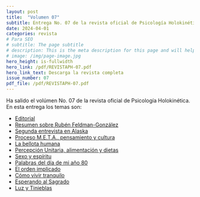 ```yaml
---
layout: post
title:  "Volumen 07"
subtitle: Entrega No. 07 de la revista oficial de Psicología Holokinética
date: 2024-04-01
categories: revista
# Para SEO
# subtitle: The page subtitle
# description: This is the meta description for this page and will help it appear in search engines
# image: /img/page-image.jpg
hero_height: is-fullwidth
hero_link: /pdf/REVISTAPH-07.pdf
hero_link_text: Descarga la revista completa
issue_number: 07
pdf_file: /pdf/REVISTAPH-07.pdf
---
```


Ha salido el volúmen No. 07 de la revista oficial de Psicología Holokinética. 
En esta entrega los temas son:


- [Editorial](/pdf/REVISTAPH-07.pdf#page=4)
- [Resumen sobre Rubén Feldman-González](/pdf/REVISTAPH-07.pdf#page=5)
- [Segunda entrevista en Alaska](/pdf/REVISTAPH-07.pdf#page=7)
- [Proceso M.E.T.A., pensamiento y cultura](/pdf/REVISTAPH-07.pdf#page=20)
- [La bellota humana](/pdf/REVISTAPH-07.pdf#page=29)
- [Percepción Unitaria, alimentación y dietas](/pdf/REVISTAPH-07.pdf#page=31)
- [Sexo y espíritu](/pdf/REVISTAPH-07.pdf#page=32)
- [Palabras del día de mi año 80](/pdf/REVISTAPH-07.pdf#page=34)
- [El orden implicado](/pdf/REVISTAPH-07.pdf#page=35)
- [Cómo vivir tranquilo](/pdf/REVISTAPH-07.pdf#page=37)
- [Esperando al Sagrado](/pdf/REVISTAPH-07.pdf#page=39)
- [Luz y Tinieblas](/pdf/REVISTAPH-07.pdf#page=43)

